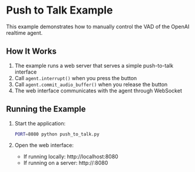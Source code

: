 # Push to Talk Example

This example demonstrates how to manually control the VAD of the OpenAI realtime agent.

## How It Works

1. The example runs a web server that serves a simple push-to-talk interface
2. Call `agent.interrupt()` when you press the button
3. Call `agent.commit_audio_buffer()` when you release the button
4. The web interface communicates with the agent through WebSocket

## Running the Example

1. Start the application:
   ```bash
   PORT=8080 python push_to_talk.py
   ```

2. Open the web interface:
   - If running locally: http://localhost:8080
   - If running on a server: http://<your-server-ip>:8080
